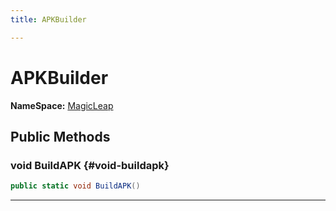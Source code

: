 ```yaml
---
title: APKBuilder

---
```


# APKBuilder



**NameSpace:** 
[MagicLeap](/versioned_docs/version-03-Jan-2023/unity-api/api/UnityEditor.XR.MagicLeap/UnityEditor.XR.MagicLeap.md) 








## Public Methods

### void BuildAPK {#void-buildapk}

```csharp
public static void BuildAPK()
```






-----------


